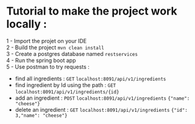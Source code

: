 # Tutorial to make the project work locally :<br />
1 - Import the projet on your IDE<br />
2 - Build the project `mvn clean install`<br />
3 - Create a postgres database named `restservices` <br />
4 - Run the spring boot app<br />
5 - Use postman to try requests  :<br />
* find all ingredients : `GET` `localhost:8091/api/v1/ingredients`
* find ingredient by Id using the path : `GET` `localhost:8091/api/v1/ingredients/{id}`
* add an ingredient : `POST` `localhost:8091/api/v1/ingredients` `{"name": "cheese"}`
* delete an ingredient : `GET` `localhost:8091/api/v1/ingredients` `{"id": 3,"name": "cheese"}`

